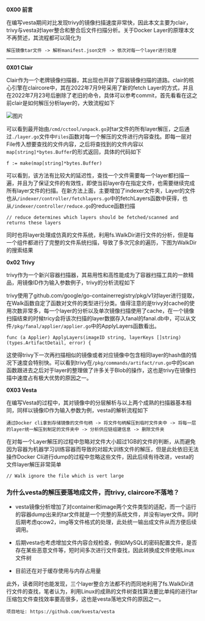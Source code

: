 **0X00 前言**

在编写vesta期间对比发现trivy的镜像扫描速度非常快，因此本文主要为clair，trivy与vesta对layer整合和整合后文件扫描分析。关于Docker Layer的原理本文不再赘述，其流程都可以简化为

```
解压镜像tar文件 -> 解析manifest.json文件 -> 依次对每一个layer进行处理
```

___

**0X01 Clair**

Clair作为一个老牌镜像扫描器，其出现也开辟了容器镜像扫描的道路。clair的核心引擎在claircore中，其在2022年7月9号采用了新的fetch Layer的方式，并且在2022年7月23号后删除了老旧的命令，具体可以参考commit，首先看看在这之前clair是如何解压分析layer的，大致流程如下

![图片](https://mmbiz.qpic.cn/mmbiz_png/1OyozcSJjmBP7FricZpsEtmem5pmpjgEbbZeKJEjVgzycd2PdpaSHgtJYkbMXnH6S8ibric17JiaaiaXpFb2zrS4GFA/640?wx_fmt=png&wxfrom=5&wx_lazy=1&wx_co=1)

可以看到最开始由`/cmd/cctool/unpack.go`对tar文件的所有layer解压，之后通过`./layer.go`文件中`Files`函数对每一个解压的文件进行内容查找。即每一层对File传入想要查找的文件内容，之后将查找到的文件内容以`map[string]*bytes.Buffer`的形式返回，具体的代码如下

```
f := make(map[string]*bytes.Buffer)
```

可以看到，该方法有比较大的延迟性，查找一个文件需要每一个layer都扫描一遍，并且为了保证文件的有效性，即使当前layer存在指定文件，也需要继续完成所有layer文件的扫描。在新方法上面，主要增加了indexer文件夹，Layer的文件也从`/indexer/controller/fetchlayers.go`中的fetchLayers函数中获得，也从`/indexer/controller/reduce.go`的reduce函数扫描

```
// reduce determines which layers should be fetched/scanned and returns these layers
```

同时也将layer处理成仿真的文件系统，利用fs.WalkDir进行文件的分析，但是每一个组件都进行了完整的文件系统扫描，导致了多次冗余的遍历，下图为WalkDir的搜索结果

**0x02 Trivy**

trivy作为一个新兴容器扫描器，其易用性和高性能成为了容器扫描工具的一款精品，用镜像ID作为输入参数例子，trivy的分析流程如下

trivy使用了github.com/google/go-containerregistry/pkg/v1对layer进行提取，在Walk函数自定了函数对文件的类型进行分类。值得注意的是trivy对cache的使用次数非常多，每一个layer的分析以及单次镜像扫描使用了cache，在一个镜像扫描结束的时候tricy会将该次扫描的layer数据存入fanal的fanal.db中，可以从文件`/pkg/fanal/applier/applier.go`中的ApplyLayers函数看出。

```
func (a Applier) ApplyLayers(imageID string, layerKeys []string) (types.ArtifactDetail, error) {
```

这使得trivy下一次再扫描相似的镜像或者对应镜像中包含相同layer的hash值的情况下速度会特别快。可以看到trivy在`/pkg/commands/artifact/run.go`中的scan函数跟进去之后对于layer的整理做了许多关于Blob的操作，这也是trivy在镜像扫描中速度占有极大优势的原因之一。

**0X03 Vesta**

在编写Vesta的过程中，其对镜像中的分层解析与以上两个成熟的扫描器基本相同，同样以镜像ID作为输入参数为例，vesta的解析流程如下

```
通过Docker cli拿到存储镜像的文件句柄 -> 将文件句柄解压到临时文件夹中 -> 将每一层的layer统一解压到制定的文件夹中 -> 分析供应链组建信息 -> 删除文件夹
```

在对每一个Layer解压的过程中忽略对文件大小超过1GB的文件的判断，从而避免因为容器为机器学习训练容器而导致的对超大训练文件的解压，但是此处依旧无法操作Docker Cli进行dump的过程中忽略这些文件，因此后续有待改进，vesta的文件layer解压非常简单

```
// Walk ignore the file which is vert large
```

### 为什么vesta的解压要落地成文件，而trivy, claircore不落地？

-   vesta镜像分析增加了对container和image两个文件类型的适配，而一个运行的容器dump出来的tar文件就是一个完整的系统文件，并没有layer文件。同时后期考虑qcow2，img等文件格式的处理，此处统一输出成文件从而方便后续调用。
    
-   后期vesta也考虑增加文件内容合规检查，例如MySQL的密码配置文件，是否存在某些恶意文件等，短时间多次进行文件查找，因此转换成文件使用Linux文件树
    
-   目前还在对于缓存使用与内存占用量
    

此外，读者同时也能发现，三个layer整合方法都不约而同地利用了fs.WalkDir进行文件的查找，笔者认为，利用Linux的成熟的文件树查找算法要比单纯的进行tar压缩包文件查找效率要高很多，这也是vesta落地文件的原因之一。

```
项目地址: https://github.com/kvesta/vesta
```